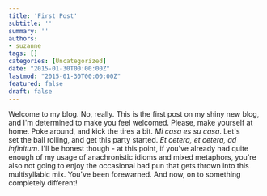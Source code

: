 ```yaml
---
title: 'First Post'
subtitle: ''
summary: ''
authors:
- suzanne
tags: []
categories: [Uncategorized]
date: "2015-01-30T00:00:00Z"
lastmod: "2015-01-30T00:00:00Z"
featured: false
draft: false  
---
```


Welcome to my blog. No, really. This is the first post on my shiny new blog, and I'm determined to make you feel welcomed. Please, make yourself at home. Poke around, and kick the tires a bit. <em>Mi casa es su casa</em>. Let's set the ball rolling, and get this party started. <em>Et cetera, et cetera, ad infinitum</em>. I'll be honest though - at this point, if you've already had quite enough of my usage of anachronistic idioms and mixed metaphors, you're also not going to enjoy the occasional bad pun that gets thrown into this multisyllabic mix. You've been forewarned. And now, on to something completely different!